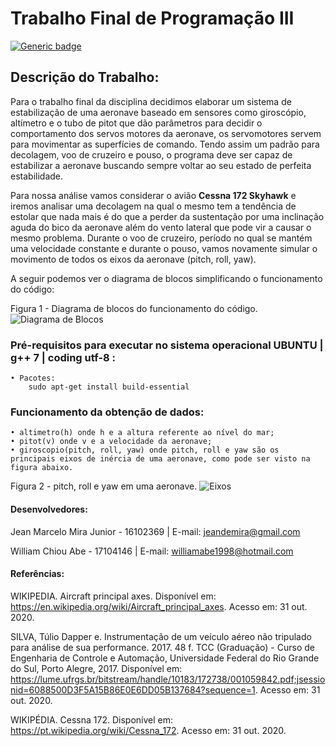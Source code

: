 # **Trabalho Final de Programação III**

[![Generic badge](https://img.shields.io/badge/Status-Construção-<COLOR>.svg)](https://shields.io/)

##  Descrição do Trabalho:
Para o trabalho final da disciplina decidimos elaborar um sistema de estabilização de uma aeronave baseado em sensores como giroscópio, altímetro e o tubo de pitot que dão parâmetros para decidir o comportamento dos servos motores da aeronave, os servomotores servem para movimentar as superfícies de comando. Tendo assim um padrão para decolagem, voo de cruzeiro e pouso, o programa deve ser capaz de estabilizar a aeronave buscando sempre voltar ao seu estado de perfeita estabilidade.

Para nossa análise vamos considerar o avião **Cessna 172 Skyhawk** e iremos analisar uma decolagem na qual o mesmo tem a tendência de estolar que nada mais é do que a perder da sustentação por uma inclinação aguda do bico da aeronave além do vento lateral que pode vir a causar o mesmo problema. Durante o voo de cruzeiro, período no qual se mantém uma velocidade constante e durante o pouso, vamos novamente simular o movimento de todos os eixos da aeronave (pitch, roll, yaw).

A seguir podemos ver o diagrama de blocos simplificando o funcionamento do código:

Figura 1 - Diagrama de blocos do funcionamento do código.
![Diagrama de Blocos](https://github.com/jeanmira/Trabalho-Final-CPP/blob/master/Imagens/diagrama.png)

### Pré-requisitos para executar no sistema operacional UBUNTU | g++ 7 | coding utf-8 :
    • Pacotes:
        sudo apt-get install build-essential
        
###    Funcionamento da obtenção de dados:
    • altimetro(h) onde h e a altura referente ao nível do mar;
    • pitot(v) onde v e a velocidade da aeronave;
    • giroscopio(pitch, roll, yaw) onde pitch, roll e yaw são os principais eixos de inércia de uma aeronave, como pode ser visto na figura abaixo.

   Figura 2 - pitch, roll e yaw em uma aeronave.
   ![Eixos](https://github.com/jeanmira/Trabalho-Final-CPP/blob/master/Imagens/eixos.png)

#### Desenvolvedores:
Jean Marcelo Mira Junior - 16102369 | E-mail: jeandemira@gmail.com

William Chiou Abe - 17104146 | E-mail: williamabe1998@hotmail.com



#### Referências:
WIKIPEDIA. Aircraft principal axes. Disponível em: https://en.wikipedia.org/wiki/Aircraft_principal_axes. Acesso em: 31 out. 2020.

SILVA, Túlio Dapper e. Instrumentação de um veículo aéreo não tripulado para análise de sua performance. 2017. 48 f. TCC (Graduação) - Curso de Engenharia de Controle e Automação, Universidade Federal do Rio Grande do Sul, Porto Alegre, 2017. Disponível em: https://lume.ufrgs.br/bitstream/handle/10183/172738/001059842.pdf;jsessionid=6088500D3F5A15B86E0E6DD05B137684?sequence=1. Acesso em: 31 out. 2020.

WIKIPÉDIA. Cessna 172. Disponível em: https://pt.wikipedia.org/wiki/Cessna_172. Acesso em: 31 out. 2020.
